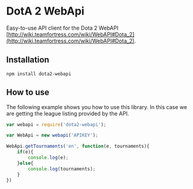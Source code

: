 DotA 2 WebApi
===
Easy-to-use API client for the Dota 2 WebAPI [http://wiki.teamfortress.com/wiki/WebAPI#Dota_2](http://wiki.teamfortress.com/wiki/WebAPI#Dota_2).


Installation
-----------
    npm install dota2-webapi

## How to use

The following example shows you how to use this library. In this case we are getting the league listing provided by the API.

```js
var webapi = require('dota2-webapi');

var WebApi = new webapi('APIKEY');

WebApi.getTournaments('en', function(e, tournaments){
	if(e){
		console.log(e);
	}else{
		console.log(tournaments);
	}
})
```
